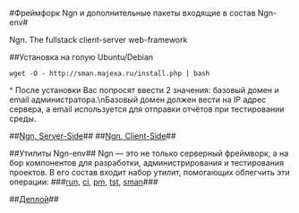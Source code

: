 #Фреймфорк Ngn и дополнительные пакеты входящие в состав Ngn-env#

Ngn. The fullstack client-server web-framework

##Установка на голую Ubuntu/Debian

    wget -O - http://sman.majexa.ru/install.php | bash
    
^ После установки Вас попросят ввести 2 значения: базовый домен и email администратора.\nБазовый домен должен вести на IP адрес сервера, а email используется для отправки отчётов при тестировании среды.

<!--^ Если у вас ещё нет своего домена, то вы можете воспользоваться [нашим](http://sman.majexa.ru/install-domain.php).-->

##[Ngn. Server-Side](/doc/ngn)##
##[Ngn. Client-Side](/doc/clientSide)##

##Утилиты Ngn-env##
Ngn — это не только серверный фреймворк, а на бор компонентов для разработки, администрирования и тестирования проектов.
В его состав входит набор утилит, помогающих облегчить эти операции:
###[run](/doc/run), [ci](/doc/ci), [pm](/doc/pm), [tst](/doc/tst), [sman](/doc/sman)###

##[Деплой](/doc/deploy)##